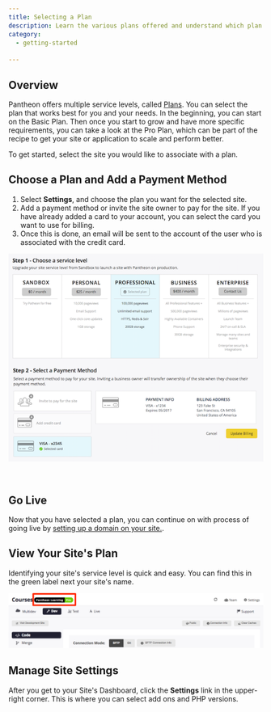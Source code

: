 ```yaml
---
title: Selecting a Plan
description: Learn the various plans offered and understand which plan meets your unique needs.
category:
  - getting-started

---
```


## Overview
Pantheon offers multiple service levels, called [Plans](https://www.getpantheon.com/pricing). You can select the plan that works best for you and your needs. In the beginning, you can start on the Basic Plan. Then once you start to grow and have more specific requirements, you can take a look at the Pro Plan, which can be part of the recipe to get your site or application to scale and perform better.


To get started, select the site you would like to associate with a plan.


## Choose a Plan and Add a Payment Method

1. Select **Settings**, and choose the plan you want for the selected site.
2. Add a payment method or invite the site owner to pay for the site.  If you have already added a card to your account, you can select the card you want to use for billing.  
3. Once this is done, an email will be sent to the account of the user who is associated with the credit card.

![Select a plan from dashboard](/source/docs/assets/images/select-a-plan-and-billing.png)  

 
## Go Live
Now that you have selected a plan, you can continue on with process of going live by [setting up a domain on your site.](/docs/articles/going-live).


## View Your Site's Plan

Identifying your site's service level is quick and easy. You can find this in the green label next your site's name.

![confirm new plan](/source/docs/assets/images/confirm-plan-dashboard.png)

## Manage Site Settings

After you get to your Site's Dashboard, click the **Settings** link in the upper-right corner. This is where you can select add ons and PHP versions.
